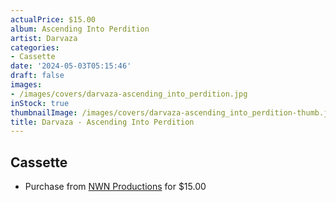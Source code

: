 ```yaml
---
actualPrice: $15.00
album: Ascending Into Perdition
artist: Darvaza
categories:
- Cassette
date: '2024-05-03T05:15:46'
draft: false
images:
- /images/covers/darvaza-ascending_into_perdition.jpg
inStock: true
thumbnailImage: /images/covers/darvaza-ascending_into_perdition-thumb.jpg
title: Darvaza - Ascending Into Perdition
---
```


## Cassette
* Purchase from [NWN Productions](http://shop.nwnprod.com/index.php?route=product/product&path=73&product_id=28270&sort=pd.name&order=ASC) for $15.00
